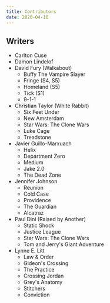 ```yaml
---
title: Contributors
date: 2020-04-10
---
```


## Writers

- Carlton Cuse
- Damon Lindelof
- David Fury (Walkabout)
  - Buffy The Vampire Slayer
  - Fringe (S4, S5)
  - Homeland (S5)
  - Tick (S1)
  - 9-1-1
- Christian Taylor (White Rabbit)
  - Six Feet Under
  - New Amsterdam
  - Star Wars: The Clone Wars
  - Luke Cage
  - Treadstone
- Javier Guillo-Marxuach
  - Helix
  - Department Zero
  - Medium
  - Jake 2.0
  - The Dead Zone
- Jennifer Johnson
  - Reunion
  - Cold Case
  - Providence
  - The Guardian
  - Alcatraz
- Paul Dini (Raised by Another)
  - Static Shock
  - Justice League
  - Star Wars: The Clone Wars
  - Tom and Jerry's Giant Adventure
- Lynne E. Litt
  - Law & Order
  - Gideon's Crossing
  - The Practice
  - Crossing Jordan
  - Grey's Anatomy
  - Stitchers
  - Conviction
